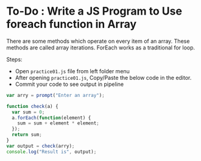 # To-Do : Write a JS Program to Use foreach function in Array


There are some methods which operate on every item of an array. These methods are called array iterations. ForEach works as a traditional for loop.

Steps:

- Open `practice01.js` file from left folder menu
- After opening `practice01.js`, Copy/Paste the below code in the editor.
- Commit your code to see output in pipeline

```js
var arry = prompt("Enter an array");

function check(a) {
  var sum = 0;
  a.forEach(function(element) {
    sum = sum + element * element;
  });
  return sum;
}
var output = check(arry);
console.log("Result is", output);
```